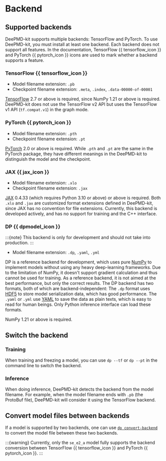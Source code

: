# Backend

## Supported backends

DeePMD-kit supports multiple backends: TensorFlow and PyTorch.
To use DeePMD-kit, you must install at least one backend.
Each backend does not support all features.
In the documentation, TensorFlow {{ tensorflow_icon }} and PyTorch {{ pytorch_icon }} icons are used to mark whether a backend supports a feature.

### TensorFlow {{ tensorflow_icon }}

- Model filename extension: `.pb`
- Checkpoint filename extension: `.meta`, `.index`, `.data-00000-of-00001`

[TensorFlow](https://tensorflow.org) 2.7 or above is required, since NumPy 1.21 or above is required.
DeePMD-kit does not use the TensorFlow v2 API but uses the TensorFlow v1 API (`tf.compat.v1`) in the graph mode.

### PyTorch {{ pytorch_icon }}

- Model filename extension: `.pth`
- Checkpoint filename extension: `.pt`

[PyTorch](https://pytorch.org/) 2.0 or above is required.
While `.pth` and `.pt` are the same in the PyTorch package, they have different meanings in the DeePMD-kit to distinguish the model and the checkpoint.

### JAX {{ jax_icon }}

- Model filename extension: `.xlo`
- Checkpoint filename extension: `.jax`

[JAX](https://jax.readthedocs.io/) 0.4.33 (which requires Python 3.10 or above) or above is required.
Both `.xlo` and `.jax` are customized format extensions defined in DeePMD-kit, since JAX has no convention for file extensions.
Currently, this backend is developed actively, and has no support for training and the C++ interface.

### DP {{ dpmodel_icon }}

:::{note}
This backend is only for development and should not take into production.
:::

- Model filename extension: `.dp`, `.yaml`, `.yml`

DP is a reference backend for development, which uses pure [NumPy](https://numpy.org/) to implement models without using any heavy deep-learning frameworks.
Due to the limitation of NumPy, it doesn't support gradient calculation and thus cannot be used for training.
As a reference backend, it is not aimed at the best performance, but only the correct results.
The DP backend has two formats, both of which are backend-independent:
The `.dp` format uses [HDF5](https://docs.h5py.org/) to store model serialization data, which has good performance.
The `.yaml` or `.yml` use [YAML](https://yaml.org/) to save the data as plain texts, which is easy to read for human beings.
Only Python inference interface can load these formats.

NumPy 1.21 or above is required.

## Switch the backend

### Training

When training and freezing a model, you can use `dp --tf` or `dp --pt` in the command line to switch the backend.

### Inference

When doing inference, DeePMD-kit detects the backend from the model filename.
For example, when the model filename ends with `.pb` (the ProtoBuf file), DeePMD-kit will consider it using the TensorFlow backend.

## Convert model files between backends

If a model is supported by two backends, one can use [`dp convert-backend`](./cli.rst) to convert the model file between these two backends.

:::{warning}
Currently, only the `se_e2_a` model fully supports the backend conversion between TensorFlow {{ tensorflow_icon }} and PyTorch {{ pytorch_icon }}.
:::
